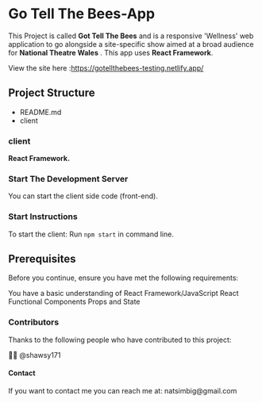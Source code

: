 
<h1>Go Tell The Bees-App</h1>

This Project is called **Got Tell The Bees** and is a responsive 'Wellness' web application to go alongside a site-specific show aimed at a broad audience for **National Theatre Wales** . This app uses **React Framework**.

View the site here :https://gotellthebees-testing.netlify.app/

## Project Structure

- README.md
- client


### client
**React Framework.**


### Start The Development Server

You can start the client side code (front-end).

### Start Instructions

To start the client:
Run `npm start` in command line.

<h2>Prerequisites</h2>

Before you continue, ensure you have met the following requirements:

You have a basic understanding of React Framework/JavaScript
React Functional Components
Props and State

<h3>Contributors</h3>

Thanks to the following people who have contributed to this project:

🧑‍🏫 @shawsy171

<h4>Contact</h4>
If you want to contact me you can reach me at: natsimbig@gmail.com
